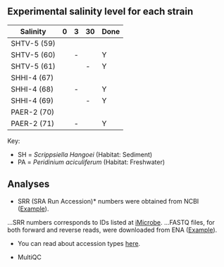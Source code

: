 ## Experimental salinity level for each strain

| Salinity  	|  0 	|   3	|   30	| Done |
|---	|---	|---	|---	| ---
|  SHTV-5 (59) 	|   	|  	|   	|
|  SHTV-5 (60) 	|   	|  - 	|   	| Y |
|  SHTV-5 (61)	|   	|   	|  - 	| Y |
|  SHHI-4 (67)	|   	|  	|   	|
|   SHHI-4 (68)	|   	|  -	|   	| Y |
|  SHHI-4 (69)	|   	|  	|   -	| Y
|  PAER-2 (70) 	|   	|   	|   	|
|  PAER-2 (71)	|   	|  -	|   	| Y |

Key:

+ SH = *Scrippsiella Hangoei* (Habitat: Sediment)
+ PA = *Peridinium aciculiferum* (Habitat: Freshwater)

## Analyses

- SRR (SRA Run Accession)* numbers were obtained from NCBI ([Example](https://www.ncbi.nlm.nih.gov/sra?LinkName=biosample_sra&from_uid=2740276)).

...SRR numbers corresponds to IDs listed at [iMicrobe](https://www.imicrobe.us/#/investigators/180).
...FASTQ files, for both forward and reverse reads, were downloaded from ENA ([Example](https://www.ebi.ac.uk/ena/data/view/SRR1294400)).

* You can read about accession types [here](https://www.ncbi.nlm.nih.gov/books/NBK56913/#search.what_do_the_different_sra_accessi).

- MultiQC
